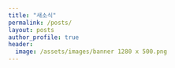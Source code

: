 ```yaml
---
title: "새소식"
permalink: /posts/
layout: posts
author_profile: true
header:
  image: /assets/images/banner 1280 x 500.png
---
```


